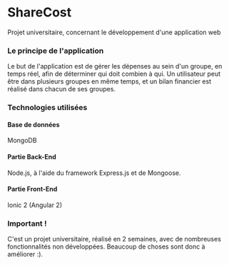 ShareCost
==
Projet universitaire, concernant le développement d'une application web

### Le principe de l'application #
Le but de l'application est de gérer les dépenses au sein d'un groupe, en temps réel, afin de déterminer qui doit combien à qui.
Un utilisateur peut être dans plusieurs groupes en même temps, et un bilan financier est réalisé dans chacun de ses groupes.

### Technologies utilisées #
#### Base de données #
MongoDB

#### Partie Back-End #
Node.js, à l'aide du framework Express.js et de Mongoose.

#### Partie Front-End #
Ionic 2 (Angular 2)

### Important ! #
C'est un projet universitaire, réalisé en 2 semaines, avec de nombreuses fonctionnalités non développées. Beaucoup de choses sont donc à améliorer :).
